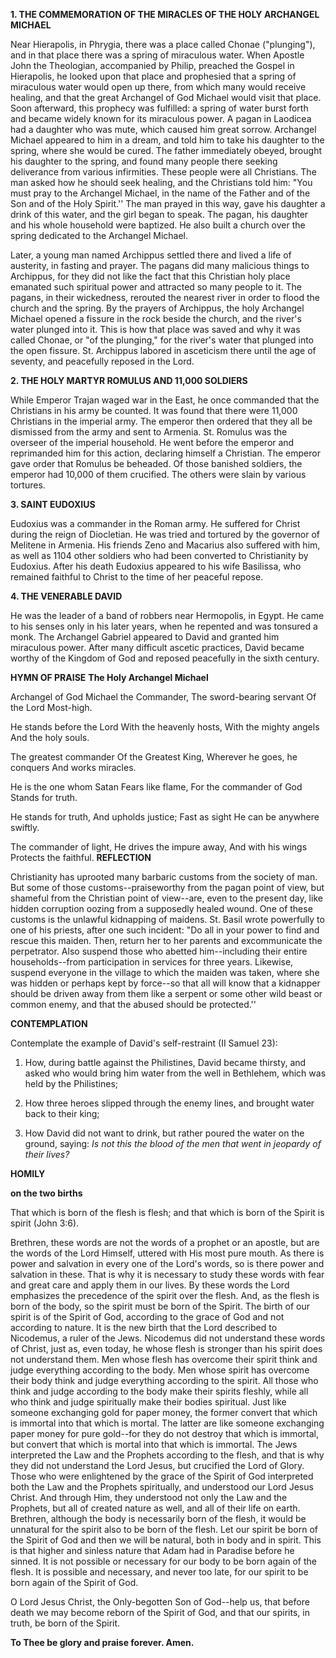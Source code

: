 
**1. THE COMMEMORATION OF THE MIRACLES OF THE HOLY ARCHANGEL MICHAEL**

Near Hierapolis, in Phrygia, there was a place called Chonae ("plunging"), and in that place there was a spring of miraculous water. When Apostle John the Theologian, accompanied by Philip, preached the Gospel in Hierapolis, he looked upon that place and prophesied that a spring of miraculous water would open up there, from which many would receive healing, and that the great Archangel of God Michael would visit that place. Soon afterward, this prophecy was fulfilled: a spring of water burst forth and became widely known for its miraculous power. A pagan in Laodicea had a daughter who was mute, which caused him great sorrow. Archangel Michael appeared to him in a dream, and told him to take his daughter to the spring, where she would be cured. The father immediately obeyed, brought his daughter to the spring, and found many people there seeking deliverance from various infirmities. These people were all Christians. The man asked how he should seek healing, and the Christians told him: "You must pray to the Archangel Michael, in the name of the Father and of the Son and of the Holy Spirit.'' The man prayed in this way, gave his daughter a drink of this water, and the girl began to speak. The pagan, his daughter and his whole household were baptized. He also built a church over the spring dedicated to the Archangel Michael.

Later, a young man named Archippus settled there and lived a life of austerity, in fasting and prayer. The pagans did many malicious things to Archippus, for they did not like the fact that this Christian holy place emanated such spiritual power and attracted so many people to it. The pagans, in their wickedness, rerouted the nearest river in order to flood the church and the spring. By the prayers of Archippus, the holy Archangel Michael opened a fissure in the rock beside the church, and the river's water plunged into it. This is how that place was saved and why it was called Chonae, or "of the plunging," for the river's water that plunged into the open fissure. St. Archippus labored in asceticism there until the age of seventy, and peacefully reposed in the Lord.

**2. THE HOLY MARTYR ROMULUS AND 11,000 SOLDIERS**

While Emperor Trajan waged war in the East, he once commanded that the Christians in his army be counted. It was found that there were 11,000 Christians in the imperial army. The emperor then ordered that they all be dismissed from the army and sent to Armenia. St. Romulus was the overseer of the imperial household. He went before the emperor and reprimanded him for this action, declaring himself a Christian. The emperor gave order that Romulus be beheaded. Of those banished soldiers, the emperor had 10,000 of them crucified. The others were slain by various tortures.

**3. SAINT EUDOXIUS**

Eudoxius was a commander in the Roman army. He suffered for Christ during the reign of Diocletian. He was tried and tortured by the governor of Melitene in Armenia. His friends Zeno and Macarius also suffered with him, as well as 1104 other soldiers who had been converted to Christianity by Eudoxius. After his death Eudoxius appeared to his wife Basilissa, who remained faithful to Christ to the time of her peaceful repose.

**4. THE VENERABLE DAVID**

He was the leader of a band of robbers near Hermopolis, in Egypt. He came to his senses only in his later years, when he repented and was tonsured a monk. The Archangel Gabriel appeared to David and granted him miraculous power. After many difficult ascetic practices, David became worthy of the Kingdom of God and reposed peacefully in the sixth century.


**HYMN OF PRAISE**
**The Holy Archangel Michael**

Archangel of God
Michael the Commander,
The sword-bearing servant
Of the Lord Most-high.

He stands before the Lord
With the heavenly hosts,
With the mighty angels
And the holy souls.

The greatest commander
Of the Greatest King,
Wherever he goes, he conquers
And works miracles.

He is the one whom Satan
Fears like flame,
For the commander of God
Stands for truth.

He stands for truth,
And upholds justice;
Fast as sight
He can be anywhere swiftly.

The commander of light,
He drives the impure away,
And with his wings
Protects the faithful.
**REFLECTION**


Christianity has uprooted many barbaric customs from the society of man. But some of those customs--praiseworthy from the pagan point of view, but shameful from the Christian point of view--are, even to the present day, like hidden corruption oozing from a supposedly healed wound. One of these customs is the unlawful kidnapping of maidens. St. Basil wrote powerfully to one of his priests, after one such incident: "Do all in your power to find and rescue this maiden. Then, return her to her parents and excommunicate the perpetrator. Also suspend those who abetted him--including their entire households--from participation in services for three years. Likewise, suspend everyone in the village to which the maiden was taken, where she was hidden or perhaps kept by force--so that all will know that a kidnapper should be driven away from them like a serpent or some other wild beast or common enemy, and that the abused should be protected.''



**CONTEMPLATION**


Contemplate the example of David's self-restraint (II Samuel 23):

1.  How, during battle against the Philistines, David became thirsty, and asked who would bring him water from the well in Bethlehem, which was held by the Philistines;

1.  How three heroes slipped through the enemy lines, and brought water back to their king;

1.  How David did not want to drink, but rather poured the water on the ground, saying: *Is not this the blood of the men that went in jeopardy of their lives?*

**HOMILY**


**on the two births**


That which is born of the flesh is flesh; and that which is born of the Spirit is spirit (John 3:6).

Brethren, these words are not the words of a prophet or an apostle, but are the words of the Lord Himself, uttered with His most pure mouth. As there is power and salvation in every one of the Lord's words, so is there power and salvation in these. That is why it is necessary to study these words with fear and great care and apply them in our lives. By these words the Lord emphasizes the precedence of the spirit over the flesh. And, as the flesh is born of the body, so the spirit must be born of the Spirit. The birth of our spirit is of the Spirit of God, according to the grace of God and not according to nature. It is the new birth that the Lord described to Nicodemus, a ruler of the Jews. Nicodemus did not understand these words of Christ, just as, even today, he whose flesh is stronger than his spirit does not understand them. Men whose flesh has overcome their spirit think and judge everything according to the body. Men whose spirit has overcome their body think and judge everything according to the spirit. All those who think and judge according to the body make their spirits fleshly, while all who think and judge spiritually make their bodies spiritual. Just like someone exchanging gold for paper money, the former convert that which is immortal into that which is mortal. The latter are like someone exchanging paper money for pure gold--for they do not destroy that which is immortal, but convert that which is mortal into that which is immortal. The Jews interpreted the Law and the Prophets according to the flesh, and that is why they did not understand the Lord Jesus, but crucified the Lord of Glory. Those who were enlightened by the grace of the Spirit of God interpreted both the Law and the Prophets spiritually, and understood our Lord Jesus Christ. And through Him, they understood not only the Law and the Prophets, but all of created nature as well, and all of their life on earth. Brethren, although the body is necessarily born of the flesh, it would be unnatural for the spirit also to be born of the flesh. Let our spirit be born of the Spirit of God and then we will be natural, both in body and in spirit. This is that higher and sinless nature that Adam had in Paradise before he sinned. It is not possible or necessary for our body to be born again of the flesh. It is possible and necessary, and never too late, for our spirit to be born again of the Spirit of God.

O Lord Jesus Christ, the Only-begotten Son of God--help us, that before death we may become reborn of the Spirit of God, and that our spirits, in truth, be born of the Spirit.

**To Thee be glory and praise forever. Amen.**

 
